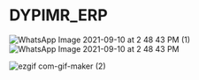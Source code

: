 # DYPIMR_ERP
![WhatsApp Image 2021-09-10 at 2 48 43 PM (1)](https://user-images.githubusercontent.com/79193713/132832129-e64e00d5-5552-4fac-811e-92f992a03fbd.jpeg)
![WhatsApp Image 2021-09-10 at 2 48 43 PM](https://user-images.githubusercontent.com/79193713/132832133-9303b484-d7be-4ccb-ba4c-0c6ea0608d6c.jpeg)

![ezgif com-gif-maker (2)](https://user-images.githubusercontent.com/79193713/132956866-c786d874-eb4f-476d-9c21-e1f2ee6a154c.gif)
